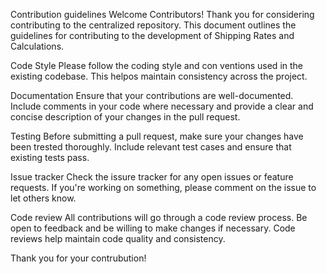 Contribution guidelines
Welcome Contributors!
Thank you for considering contributing to the centralized repository. This document outlines the guidelines for contributing to the development of Shipping Rates and Calculations.

Code Style
Please follow the coding style and con ventions used in the existing codebase. This helpos maintain consistency across the project.

Documentation
Ensure that your contributions are well-documented. Include comments in your code where necessary and provide a clear and concise description of your changes in the pull request.

Testing
Before submitting a pull request, make sure your changes have been trested thoroughly. Include relevant test cases and ensure that existing tests pass.

Issue tracker
Check the issure tracker for any open issues or feature requests. If you're working on something, please comment on the issue to let others know.

Code review
All contributions will go through a code review process. Be open to feedback and be willing to make changes if necessary. Code reviews help maintain code quality and consistency.

Thank you for your contrubution!
